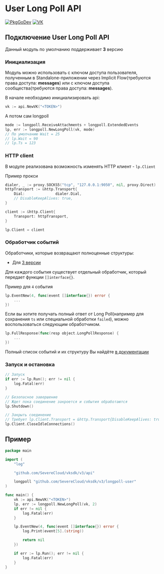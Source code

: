# User Long Poll API

[![PkgGoDev](https://pkg.go.dev/badge/github.com/SevereCloud/vksdk/v3/longpoll-user)](https://pkg.go.dev/github.com/SevereCloud/vksdk/v3/longpoll-user)
[![VK](https://img.shields.io/badge/developers-%234a76a8.svg?logo=VK&logoColor=white)](https://dev.vk.com/ru/api/user-long-poll/getting-started)

## Подключение User Long Poll API

Данный модуль по умолчанию поддерживает **3** версию

### Инициализация

Модуль можно использовать с ключом доступа пользователя, полученным в
Standalone-приложении через Implicit Flow(требуются права доступа: **messages**)
или с ключом доступа сообщества(требуются права доступа: **messages**).

В начале необходимо инициализировать api:

```go
vk := api.NewVK("<TOKEN>")
```

А потом сам longpoll

```go
mode := longpoll.ReceiveAttachments + longpoll.ExtendedEvents
lp, err := longpoll.NewLongPoll(vk, mode)
// По умолчанию Wait = 25
// lp.Wait = 90
// lp.Ts = 123
```

### HTTP client

В модуле реализована возможность изменять HTTP клиент - `lp.Client`

Пример прокси

```go
dialer, _ := proxy.SOCKS5("tcp", "127.0.0.1:9050", nil, proxy.Direct)
httpTransport := &http.Transport{
	Dial:              dialer.Dial,
	// DisableKeepAlives: true,
}

client := &http.Client{
	Transport: httpTransport,
}

lp.Client = client
```

### Обработчик событий

Обработчики, которые возвращают полноценные структуры:

- Для [3 версии](https://github.com/SevereCloud/vksdk/tree/master/longpoll-user/v3)

Для каждого события существует отдельный обработчик, который передает функции `[]interface{}`.

Пример для `4` события

```go
lp.EventNew(4, func(event []interface{}) error {
	...
})
```

Если вы хотите получать полный ответ от Long Poll(например для сохранения `ts`
или специальной обработки `failed`), можно воспользоваться следующим обработчиком.

```go
lp.FullResponse(func(resp object.LongPollResponse) {
	...
})
```

Полный список событий и их структуру Вы найдёте [в документации](https://dev.vk.com/ru/api/user-long-poll/getting-started?f=3.%2B%D0%A1%D1%82%D1%80%D1%83%D0%BA%D1%82%D1%83%D1%80%D0%B0%2B%D1%81%D0%BE%D0%B1%D1%8B%D1%82%D0%B8%D0%B9)

### Запуск и остановка

```go
// Запуск
if err := lp.Run(); err != nil {
	log.Fatal(err)
}

// Безопасное завершение
// Ждет пока соединение закроется и события обработаются
lp.Shutdown()

// Закрыть соединение
// Требует lp.Client.Transport = &http.Transport{DisableKeepAlives: true}
lp.Client.CloseIdleConnections()
```

## Пример

```go
package main

import (
	"log"

	"github.com/SevereCloud/vksdk/v3/api"

	longpoll "github.com/SevereCloud/vksdk/v3/longpoll-user"
)

func main() {
	vk := api.NewVK("<TOKEN>")
	lp, err := longpoll.NewLongPoll(vk, 2)
	if err != nil {
		log.Fatal(err)
	}

	lp.EventNew(4, func(event []interface{}) error {
		log.Print(event[5].(string))

		return nil
	})

	if err := lp.Run(); err != nil {
		log.Fatal(err)
	}
}

```
